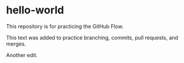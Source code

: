 # hello-world
This repository is for practicing the GitHub Flow.

This text was added to practice branching, commits, pull requests, and merges.

Another edit.
